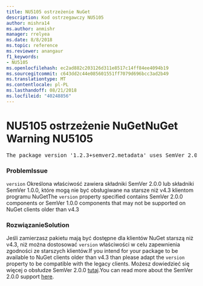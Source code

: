 ```yaml
---
title: NU5105 ostrzeżenie NuGet
description: Kod ostrzegawczy NU5105
author: mishra14
ms.author: anmishr
manager: rrelyea
ms.date: 8/8/2018
ms.topic: reference
ms.reviewer: anangaur
f1_keywords:
- NU5105
ms.openlocfilehash: ec2ad882c203126d311e8517c14ff84ee4094b19
ms.sourcegitcommit: c643dd2c44e085601551ff7079d696bcc3ad2b49
ms.translationtype: MT
ms.contentlocale: pl-PL
ms.lasthandoff: 08/21/2018
ms.locfileid: "40248856"
---
```

# <a name="nuget-warning-nu5105"></a><span data-ttu-id="130dc-103">NU5105 ostrzeżenie NuGet</span><span class="sxs-lookup"><span data-stu-id="130dc-103">NuGet Warning NU5105</span></span>
<pre>The package version '1.2.3+semver2.metadata' uses SemVer 2.0.0 or components of SemVer 1.0.0 that are not supported on legacy clients. Change the package version to a SemVer 1.0.0 string. If the version contains a release label it must start with a letter. This message can be ignored if the package is not intended for older clients.</pre>

### <a name="issue"></a><span data-ttu-id="130dc-104">Problem</span><span class="sxs-lookup"><span data-stu-id="130dc-104">Issue</span></span>

<span data-ttu-id="130dc-105">`version` Określona właściwość zawiera składniki SemVer 2.0.0 lub składniki SemVer 1.0.0, które mogą nie być obsługiwane na starsze niż v4.3 klientom programu NuGet</span><span class="sxs-lookup"><span data-stu-id="130dc-105">The `version` property specified contains SemVer 2.0.0 components or SemVer 1.0.0 components that may not be supported on NuGet clients older than v4.3</span></span>


### <a name="solution"></a><span data-ttu-id="130dc-106">Rozwiązanie</span><span class="sxs-lookup"><span data-stu-id="130dc-106">Solution</span></span>

<span data-ttu-id="130dc-107">Jeśli zamierzasz pakietu mają być dostępne dla klientów NuGet starszą niż v4.3, niż można dostosować `version` właściwości w celu zapewnienia zgodności ze starszych klientów.</span><span class="sxs-lookup"><span data-stu-id="130dc-107">If you intend for your package to be available to NuGet clients older than v4.3 than please adapt the `version` property to be compatible with the legacy clients.</span></span> <span data-ttu-id="130dc-108">Możesz dowiedzieć się więcej o obsłudze SemVer 2.0.0 [tutaj](https://github.com/NuGet/Home/wiki/SemVer-2.0.0-support).</span><span class="sxs-lookup"><span data-stu-id="130dc-108">You can read more about the SemVer 2.0.0 support [here](https://github.com/NuGet/Home/wiki/SemVer-2.0.0-support).</span></span>

